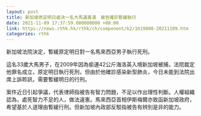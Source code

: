 ```yaml
---
layout: post
title: 新加坡原定明日處決一名大馬運毒漢　被告確診暫緩執行
date: 2021-11-09 17:37:59.000000000 +08:00
link: https://news.rthk.hk/rthk/ch/component/k2/1619008-20211109.htm
categories: rthk
---
```


新加坡法院決定，暫緩原定明日對一名馬來西亞男子執行死刑。

這名33歲大馬男子，在2009年因為偷運42公斤海洛英入境新加坡被捕，法院裁定他罪名成立，原定明日執行死刑，但由於他確診感染新型肺炎，今日未能到法院出席上訴聆訊，需要暫緩明日的行刑。

案件近日引起爭議，代表律師指被告有智力問題，不足以作出理性判斷。人權組織認為，處死智力不足的人，做法違憲。馬來西亞首相伊斯梅爾亦致函新加坡政府，希望基於人道理由暫緩行刑。但新加坡內政部反駁指被告有辨別是非的能力。
